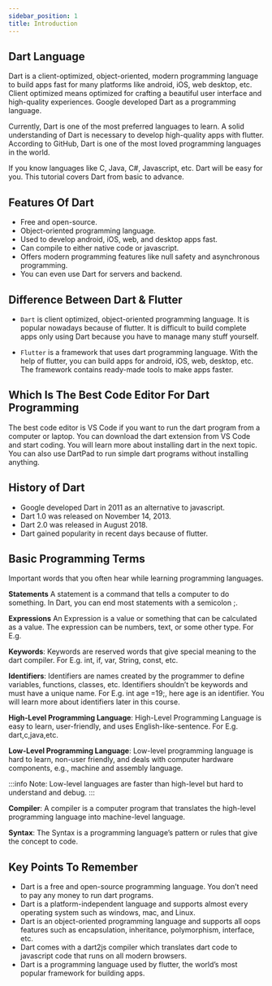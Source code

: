 ```yaml
---
sidebar_position: 1
title: Introduction
---
```


## Dart Language

Dart is a client-optimized, object-oriented, modern programming language to build apps fast for many platforms like
android, iOS, web desktop, etc. Client optimized means optimized for crafting a beautiful user interface and
high-quality experiences. Google developed Dart as a programming language.

Currently, Dart is one of the most preferred languages to learn. A solid understanding of Dart is necessary to develop
high-quality apps with flutter. According to GitHub, Dart is one of the most loved programming languages in the world.

If you know languages like C, Java, C#, Javascript, etc. Dart will be easy for you. This tutorial covers Dart from basic
to advance.

## Features Of Dart

- Free and open-source.
- Object-oriented programming language.
- Used to develop android, iOS, web, and desktop apps fast.
- Can compile to either native code or javascript.
- Offers modern programming features like null safety and asynchronous programming.
- You can even use Dart for servers and backend.

## Difference Between Dart & Flutter

- `Dart` is client optimized, object-oriented programming language. It is popular nowadays because of flutter. It is
  difficult to build complete apps only using Dart because you have to manage many stuff yourself.

- `Flutter` is a framework that uses dart programming language. With the help of flutter, you can build apps for
  android,
  iOS, web, desktop, etc. The framework contains ready-made tools to make apps faster.

## Which Is The Best Code Editor For Dart Programming

The best code editor is VS Code if you want to run the dart program from a computer or laptop. You can download the dart
extension from VS Code and start coding. You will learn more about installing dart in the next topic. You can also use
DartPad to run simple dart programs without installing anything.

## History of Dart

- Google developed Dart in 2011 as an alternative to javascript.
- Dart 1.0 was released on November 14, 2013.
- Dart 2.0 was released in August 2018.
- Dart gained popularity in recent days because of flutter.

## Basic Programming Terms

Important words that you often hear while learning programming languages.

**Statements** A statement is a command that tells a computer to do something. In Dart, you can end most statements with
a semicolon ;.

**Expressions** An Expression is a value or something that can be calculated as a value. The expression can be numbers,
text, or some other type. For E.g.

**Keywords**: Keywords are reserved words that give special meaning to the dart compiler. For E.g. int, if, var, String,
const, etc.

**Identifiers**: Identifiers are names created by the programmer to define variables, functions, classes, etc.
Identifiers
shouldn’t be keywords and must have a unique name. For E.g. int age =19;, here age is an identifier. You will learn more
about identifiers later in this course.

**High-Level Programming Language**: High-Level Programming Language is easy to learn, user-friendly, and uses
English-like-sentence. For E.g. dart,c,java,etc.

**Low-Level Programming Language**: Low-level programming language is hard to learn, non-user friendly, and deals with
computer hardware components, e.g., machine and assembly language.

:::info
Note: Low-level languages are faster than high-level but hard to understand and debug.
:::

**Compiler**: A compiler is a computer program that translates the high-level programming language into machine-level
language.

**Syntax**: The Syntax is a programming language’s pattern or rules that give the concept to code.

## Key Points To Remember

- Dart is a free and open-source programming language. You don’t need to pay any money to run dart programs.
- Dart is a platform-independent language and supports almost every operating system such as windows, mac, and Linux.
- Dart is an object-oriented programming language and supports all oops features such as encapsulation, inheritance,
  polymorphism, interface, etc.
- Dart comes with a dart2js compiler which translates dart code to javascript code that runs on all modern browsers.
- Dart is a programming language used by flutter, the world’s most popular framework for building apps.
